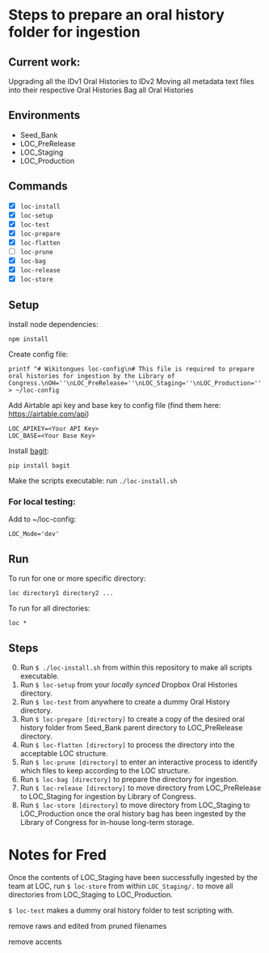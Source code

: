 # Steps to prepare an oral history folder for ingestion

## Current work:
Upgrading all the IDv1 Oral Histories to IDv2
Moving all metadata text files into their respective Oral Histories
Bag all Oral Histories

## Environments
- Seed_Bank
- LOC_PreRelease
- LOC_Staging
- LOC_Production

## Commands
- [x] `loc-install`
- [x] `loc-setup`
- [x] `loc-test`
- [x] `loc-prepare`
- [x] `loc-flatten`
- [ ] `loc-prune`
- [x] `loc-bag`
- [x] `loc-release`
- [x] `loc-store`

## Setup
Install node dependencies:
```
npm install
```
Create config file:
```
printf "# Wikitongues loc-config\n# This file is required to prepare oral histories for ingestion by the Library of Congress.\nOH=''\nLOC_PreRelease=''\nLOC_Staging=''\nLOC_Production='' > ~/loc-config
```
Add Airtable api key and base key to config file (find them here: https://airtable.com/api)
```
LOC_APIKEY=<Your API Key>
LOC_BASE=<Your Base Key>
```
Install [bagit](https://github.com/LibraryOfCongress/bagit-python):
```
pip install bagit
```
Make the scripts executable: run `./loc-install.sh`

### For local testing:
Add to ~/loc-config:
```
LOC_Mode='dev'
```

## Run
To run for one or more specific directory:
```
loc directory1 directory2 ...
```

To run for all directories:
```
loc *
```

## Steps
0. Run `$ ./loc-install.sh` from within this repository to make all scripts executable.
1. Run `$ loc-setup` from your *locally synced* Dropbox Oral Histories directory.
2. Run `$ loc-test` from anywhere to create a dummy Oral History directory.
3. Run `$ loc-prepare [directory]` to create a copy of the desired oral history folder from Seed_Bank parent directory to LOC_PreRelease directory.
4. Run `$ loc-flatten [directory]` to process the directory into the acceptable LOC structure.
5. Run `$ loc-prune [directory]` to enter an interactive process to identify which files to keep according to the LOC structure.
6. Run `$ loc-bag [directory]` to prepare the directory for ingestion.
7. Run `$ loc-release [directory]` to move directory from LOC_PreRelease to LOC_Staging for ingestion by Library of Congress.
8. Run `$ loc-store [directory]` to move directory from LOC_Staging to LOC_Production once the oral history bag has been ingested by the Library of Congress for in-house long-term storage.

# Notes for Fred
Once the contents of LOC_Staging have been successfully ingested by the team at LOC, run `$ loc-store` from within `LOC_Staging/.` to move all directories from LOC_Staging to LOC_Production.

`$ loc-test` makes a dummy oral history folder to test scripting with.

remove raws and edited from pruned filenames

remove accents
